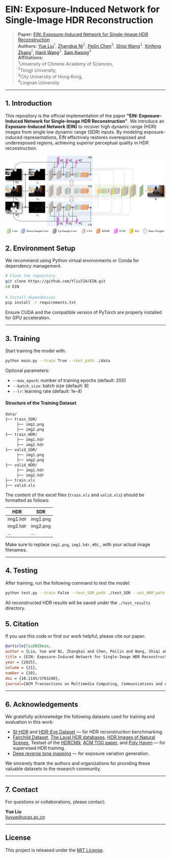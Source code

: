 # EIN: Exposure-Induced Network for Single-Image HDR Reconstruction

> **Paper:** [EIN: Exposure-Induced Network for Single-Image HDR Reconstruction](https://dl.acm.org/doi/10.1145/3763240)  
> **Authors:** [Yue Liu](https://scholar.google.com/citations?user=5VN9qkYAAAAJ&hl=zh-CN)<sup>1</sup>, [Zhangkai Ni](https://scholar.google.com/citations?user=68IcrE4AAAAJ&hl=en)<sup>2</sup>, [Peilin Chen](https://scholar.google.com/citations?user=b9k152sAAAAJ&hl=en)<sup>3</sup>, [Shiqi Wang](https://scholar.google.com/citations?user=Pr7s2VUAAAAJ&hl=en)<sup>3</sup>, [Xinfeng Zhang](https://scholar.google.com/citations?user=KQB-cKAAAAAJ&hl=en)<sup>1</sup>, [Hanli Wang](https://scholar.google.com/citations?user=WioFu64AAAAJ&hl=zh-CN)<sup>2</sup>, [Sam Kwong](https://scholar.google.com/citations?user=_PVI6EAAAAAJ&hl=zh-CN)<sup>4</sup>  
> **Affiliations:**  
> <sup>1</sup>University of Chinese Academy of Sciences,  
> <sup>2</sup>Tongji University,  
> <sup>3</sup>City University of Hong Kong,  
> <sup>4</sup>Lingnan University
---

## 1. Introduction

This repository is the official implementation of the paper **"EIN: Exposure-Induced Network for Single-Image HDR Reconstruction"**. We introduce an **Exposure-Induced Network (EIN)** to recover high dynamic range (HDR) images from single low dynamic range (SDR) inputs. By modeling exposure-induced representations, EIN effectively restores overexposed and underexposed regions, achieving superior perceptual quality in HDR reconstruction.


![EIN Architecture](./img/fig1.png)


## 2. Environment Setup

We recommend using Python virtual environments or Conda for dependency management.

```bash
# Clone the repository
git clone https://github.com/Yliu724/EIN.git
cd EIN

# Install dependencies
pip install -r requirements.txt
```

Ensure CUDA and the compatible version of PyTorch are properly installed for GPU acceleration.

---

## 3. Training

Start training the model with:

```bash
python main.py --train True --root_path ./data
```

Optional parameters:
- `--max_epoch`: number of training epochs (default: 200)  
- `--batch_size`: batch size (default: 8)  
- `--lr`: learning rate (default: 1e-4)


#### Structure of the Training Dataset

```
data/
├── train_SDR/  
     ├── img1.png
     ├── img2.png            
├── train_HDR/  
     ├── img1.hdr
     ├── img2.hdr
├── valid_SDR/ 
     ├── img1.png
     ├── img2.png    
├── valid_HDR/ 
     ├── img1.hdr
     ├── img2.hdr          
├── train.xls
├── valid.xls
```
The content of the excel files (`train.xls` and `valid.xls`) should be formatted as follows:

| HDR      | SDR      |
|----------|----------|
| img1.hdr | img1.png |
| img2.hdr | img2.png |
| ...      | ...      |
Make sure to replace `img1.png`, `img1.hdr`, etc., with your actual image filenames.

---

## 4. Testing

After training, run the following command to test the model:

```bash
python test.py --train False --test_SDR_path ./test_SDR --out_HDR_path ./test_results
```

All reconstructed HDR results will be saved under the `./test_results` directory.


## 5. Citation

If you use this code or find our work helpful, please cite our paper:

```bibtex
@article{liu2025ein,
author = {Liu, Yue and Ni, Zhangkai and Chen, Peilin and Wang, Shiqi and Zhang, Xinfeng and Wang, Hanli and Kwong, Sam},
title = {EIN: Exposure-Induced Network for Single-Image HDR Reconstruction},
year = {2025},
volume = {21},
number = {10},
doi = {10.1145/3763240},
journal={ACM Transactions on Multimedia Computing, Communications and Applications},
```

---

## 6. Acknowledgements

We gratefully acknowledge the following datasets used for training and evaluation in this work:

- [SI-HDR](https://www.repository.cam.ac.uk/items/c02ccdde-db20-4acd-8941-7816ef6b7dc7) and [HDR-Eye Dataset](https://www.epfl.ch/labs/mmspg/downloads/hdr-eye/) — for HDR reconstruction benchmarking.  
- [Fairchild Dataset](http://markfairchild.org/HDR.html), [The Laval HDR databases](http://hdrdb.com/), [HDR Images of Natural Scenes](https://exhibits.stanford.edu/data/catalog/sz929jt3255), Testset of the [HDRCNN](https://computergraphics.on.liu.se/hdrcnn/), [ACM TOG paper](https://github.com/TH3CHARLie/deep-high-dynamic-range), and [Poly Haven](https://polyhaven.com/)  — for supervised HDR training.  
- [Deep reverse tone mapping](https://dl.acm.org/doi/10.1145/3130800.3130834) — for exposure variation generation.  

We sincerely thank the authors and organizations for providing these valuable datasets to the research community.


---

## 7. Contact

For questions or collaborations, please contact:

**Yue Liu**  
[liuyue@ucas.ac.cn](mailto:liuyue@ucas.ac.cn)

---

## License

This project is released under the [MIT License](LICENSE).
